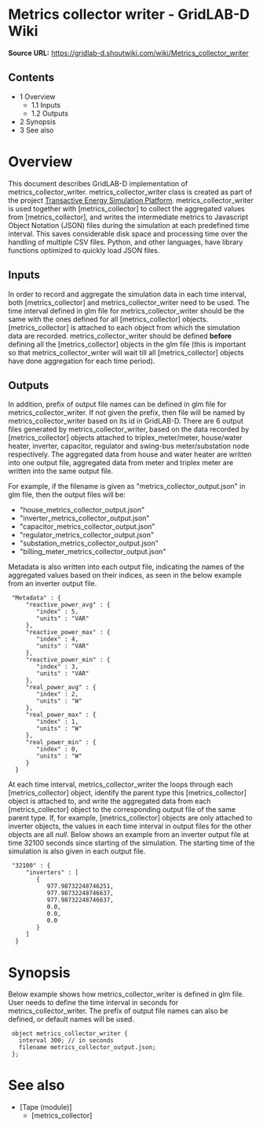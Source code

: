 # Metrics collector writer - GridLAB-D Wiki

**Source URL:** https://gridlab-d.shoutwiki.com/wiki/Metrics_collector_writer
## Contents

  * 1 Overview
    * 1.1 Inputs
    * 1.2 Outputs
  * 2 Synopsis
  * 3 See also
# Overview

This document describes GridLAB-D implementation of metrics_collector_writer. metrics_collector_writer class is created as part of the project [Transactive Energy Simulation Platform](http://tesp.readthedocs.io/en/latest/index.html). metrics_collector_writer is used together with [metrics_collector] to collect the aggregated values from [metrics_collector], and writes the intermediate metrics to Javascript Object Notation (JSON) files during the simulation at each predefined time interval. This saves considerable disk space and processing time over the handling of multiple CSV files. Python, and other languages, have library functions optimized to quickly load JSON files.   


## Inputs

In order to record and aggregate the simulation data in each time interval, both [metrics_collector] and metrics_collector_writer need to be used. The time interval defined in glm file for metrics_collector_writer should be the same with the ones defined for all [metrics_collector] objects. [metrics_collector] is attached to each object from which the simulation data are recorded. metrics_collector_writer should be defined **before** defining all the [metrics_collector] objects in the glm file (this is important so that metrics_collector_writer will wait till all [metrics_collector] objects have done aggregation for each time period).   


## Outputs

In addition, prefix of output file names can be defined in glm file for metrics_collector_writer. If not given the prefix, then file will be named by metrics_collector_writer based on its id in GridLAB-D. There are 6 output files generated by metrics_collector_writer, based on the data recorded by [metrics_collector] objects attached to triplex_meter/meter, house/water heater, inverter, capacitor, regulator and swing-bus meter/substation node respectively. The aggregated data from house and water heater are written into one output file, aggregated data from meter and triplex meter are written into the same output file.  


For example, if the filename is given as "metrics_collector_output.json" in glm file, then the output files will be: 

  * "house_metrics_collector_output.json"
  * "inverter_metrics_collector_output.json"
  * "capacitor_metrics_collector_output.json"
  * "regulator_metrics_collector_output.json"
  * "substation_metrics_collector_output.json"
  * "billing_meter_metrics_collector_output.json"   

Metadata is also written into each output file, indicating the names of the aggregated values based on their indices, as seen in the below example from an inverter output file. 
    
    
     "Metadata" : {
         "reactive_power_avg" : {
            "index" : 5,
            "units" : "VAR"
         },
         "reactive_power_max" : {
            "index" : 4,
            "units" : "VAR"
         },
         "reactive_power_min" : {
            "index" : 3,
            "units" : "VAR"
         },
         "real_power_avg" : {
            "index" : 2,
            "units" : "W"
         },
         "real_power_max" : {
            "index" : 1,
            "units" : "W"
         },
         "real_power_min" : {
            "index" : 0,
            "units" : "W"
         }
      }
    

At each time interval, metrics_collector_writer the loops through each [metrics_collector] object, identify the parent type this [metrics_collector] object is attached to, and write the aggregated data from each [metrics_collector] object to the corresponding output file of the same parent type. If, for example, [metrics_collector] objects are only attached to inverter objects, the values in each time interval in output files for the other objects are all _null_. Below shows an example from an inverter output file at time 32100 seconds since starting of the simulation. The starting time of the simulation is also given in each output file. 
    
    
     "32100" : {
         "inverters" : [
            {
               977.98732248746251,
               977.98732248746637,
               977.98732248746637,
               0.0,
               0.0,
               0.0
            }
         ]
      }
    

# Synopsis

Below example shows how metrics_collector_writer is defined in glm file. User needs to define the time interval in seconds for metrics_collector_writer. The prefix of output file names can also be defined, or default names will be used. 
    
    
     object metrics_collector_writer {
       interval 300; // in seconds
       filename metrics_collector_output.json;
     };
    

# See also

  * [Tape (module)]
    * [metrics_collector]
